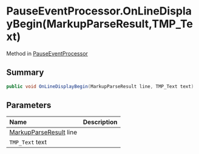 # PauseEventProcessor.OnLineDisplayBegin(MarkupParseResult,TMP_Text)

Method in [PauseEventProcessor](/docs/api/csharp/yarn.unity.pauseeventprocessor.md)

## Summary



```csharp
public void OnLineDisplayBegin(MarkupParseResult line, TMP_Text text)
```

## Parameters

|Name|Description|
|:---|:---|
|[MarkupParseResult](/docs/api/csharp/yarn.markup.markupparseresult.md) line||
|`TMP_Text` text||

